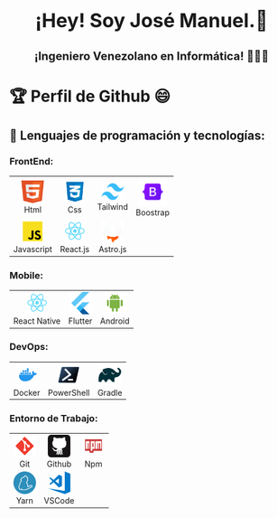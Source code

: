 # <p align="center"><span style="font-size: 34px;">¡Hey! Soy José Manuel.👋</span></p>
## <p align="center"><span style="font-size: 20px;">¡Ingeniero Venezolano en Informática! 👨🏻‍💻</span></p>

# 🏆 Perfil de Github 😄

## 🔨 Lenguajes de programación y tecnologías:

### FrontEnd:
<table>
  <tr>
    <td align="center"><img src="src/image/html.png" alt="html" width="40" height="40"><br>Html</td>
    <td align="center"><img src="src/image/css.png" alt="css" width="40" height="40"><br>Css</td>
    <td align="center"><img src="src/image/tailwind.png" alt="tailwind" width="40" height="30"><br>Tailwind</td>
    <td align="center"><img src="src/image/bootstrap.png" alt="bootstrap" width="50" height="50"><br>Boostrap</td>
  </tr>
  <tr>
    <td align="center"><img src="src/image/javascript.png" alt="javascript" width="40" height="40"><br>Javascript</td>
    <td align="center"><img src="src/image/react.png" alt="react" width="40" height="40"><br>React.js</td>
    <td align="center"><img src="src/image/astro.png" alt="astro" width="40" height="40"><br>Astro.js</td>
  </tr>
</table>

### Mobile:
<table>
  <tr>
    <td align="center"><img src="src/image/react.png" alt="react-native" width="40" height="40"><br>React Native</td>
    <td align="center"><img src="src/image/flutter.png" alt="flutter" width="40" height="40"><br>Flutter</td>
    <td align="center"><img src="src/image/android.svg" alt="android" width="40" height="40"><br>Android</td>
  </tr>
</table>

### DevOps:
<table>
  <tr>
    <td align="center"><img src="src/image/docker.svg" alt="docker" width="40" height="40"><br>Docker</td>
    <td align="center"><img src="src/image/powershell.svg" alt="powershell" width="40" height="40"><br>PowerShell</td>
    <td align="center"><img src="src/image/gradle.svg" alt="gradle" width="40" height="40"><br>Gradle</td>
  </tr>
</table>

### Entorno de Trabajo:
<table>
  <tr>
    <td align="center"><img src="src/image/Git.svg" alt="git" width="40" height="40"><br>Git</td>
    <td align="center"><img src="src/image/GitHub.svg" alt="github" width="40" height="40"><br>Github</td>
    <td align="center"><img src="src/image/npm.svg" alt="npm" width="40" height="40"><br>Npm</td>
  </tr>
  <tr>
    <td align="center"><img src="src/image/yarn.svg" alt="yarn" width="40" height="40"><br>Yarn</td>
    <td align="center"><img src="src/image/VSCode.svg" alt="vscode" width="40" height="40"><br>VSCode</td>
  </tr>
</table>
